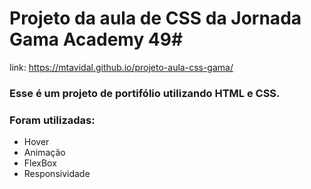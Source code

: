 # Projeto da aula de CSS da Jornada Gama Academy 49#

link: https://mtavidal.github.io/projeto-aula-css-gama/ 

### Esse é um projeto de portifólio utilizando HTML e CSS. 
### Foram utilizadas:
- Hover
- Animação
- FlexBox
- Responsividade

